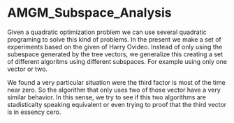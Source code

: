 # AMGM_Subspace_Analysis

Given a quadratic optimization problem we can use several quadratic programing to solve this kind of problems. In the present we make a set of experiments based on the given of Harry Ovideo. Instead of only using the subespace generated by the tree vectors, we generalize this creating a set of different algoritms using different subspaces. For example using only one vector or two. 


We found a very particular situation were the third factor is most of the time near zero. So the algorithm that only uses two of those vector have a very similar behavior. In this sense, we try to see if this two algorithms are stadisticalty speaking equivalent or even trying to proof that the third vector is in essency cero.
